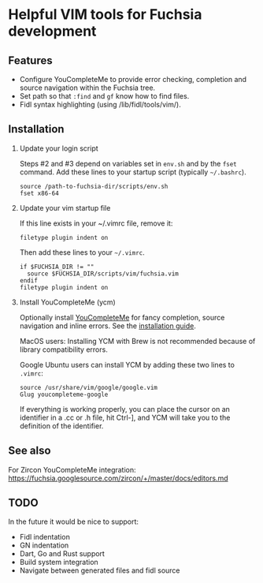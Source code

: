 # Helpful VIM tools for Fuchsia development

## Features

* Configure YouCompleteMe to provide error checking, completion and source navigation within the Fuchsia tree.
* Set path so that `:find` and `gf` know how to find files.
* Fidl syntax highlighting (using /lib/fidl/tools/vim/).

## Installation

1. Update your login script

   Steps #2 and #3 depend on variables set in `env.sh` and by the `fset`
   command. Add these lines to your startup script (typically `~/.bashrc`).

   ```
   source /path-to-fuchsia-dir/scripts/env.sh
   fset x86-64
   ```

1. Update your vim startup file

   If this line exists in your ~/.vimrc file, remove it:

   ```
   filetype plugin indent on
   ```

   Then add these lines to your `~/.vimrc`.

   ```
   if $FUCHSIA_DIR != ""
     source $FUCHSIA_DIR/scripts/vim/fuchsia.vim
   endif
   filetype plugin indent on
   ```

1. Install YouCompleteMe (ycm)

   Optionally install [YouCompleteMe](https://github.com/Valloric/YouCompleteMe)
   for fancy completion, source navigation and inline errors.  See the
   [installation guide](https://github.com/Valloric/YouCompleteMe#installation).

   MacOS users: Installing YCM with Brew is not recommended
   because of library compatibility errors.

   Google Ubuntu users can install YCM by adding these two lines to `.vimrc`:

   ```
   source /usr/share/vim/google/google.vim
   Glug youcompleteme-google
   ```

   If everything is working properly, you can place the cursor on an
   identifier in a .cc or .h file, hit Ctrl-], and YCM will take you
   to the definition of the identifier.

## See also

For Zircon YouCompleteMe integration:
https://fuchsia.googlesource.com/zircon/+/master/docs/editors.md

## TODO

In the future it would be nice to support:
* Fidl indentation
* GN indentation
* Dart, Go and Rust support
* Build system integration
* Navigate between generated files and fidl source
